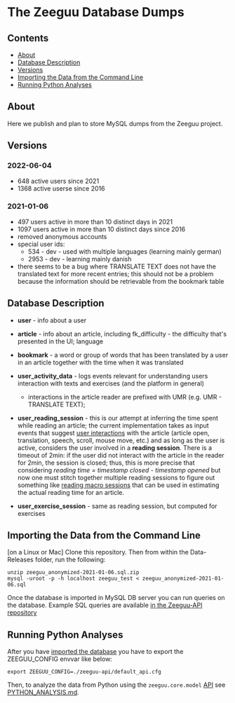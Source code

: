 # The Zeeguu Database Dumps

## Contents
- [About](#about)
- [Database Description](#database-description)
- [Versions](#versions)
- [Importing the Data from the Command Line](#importing-the-data-from-the-command-line)
- [Running Python Analyses](#running-python-analyses)

## About

Here we publish and plan to store MySQL dumps from the Zeeguu project. 

## Versions

### 2022-06-04
* 648 active users since 2021
* 1368 active userse since 2016


### 2021-01-06

* 497 users active in more than 10 distinct days in 2021
* 1097 users active in more than 10 distinct days since 2016
* removed anonymous accounts
* special user ids: 
	* 534 - dev - used with multiple languages (learning mainly german)
	* 2953 - dev - learning mainly danish
* there seems to be a bug where TRANSLATE TEXT does not have the translated text for more recent entries; this should not be a problem because the information should be retrievable from the bookmark table


## Database Description

* **user** - info about a user 
* **article** - info about an article, including fk_difficulty - the difficulty that's presented in the UI; language 
* **bookmark** - a word or group of words that has been translated by a user in an article together with the time when it was translated
* **user\_activity\_data** - logs events relevant for understanding users interaction with texts and exercises (and the platform in general)
	* interactions in the article reader are prefixed with UMR (e.g. UMR - TRANSLATE TEXT);

* **user\_reading\_session** - this is our attempt at inferring the time spent while reading an article; the current implementation takes as input events that suggest [user interactions](https://github.com/zeeguu-ecosystem/zeeguu-api/blob/master/zeeguu/core/model/user_reading_session.py) with the article (article open, translation, speech, scroll, mouse move, etc.) and as long as the user is active, considers the user involved in a **reading session**. There is a timeout of 2min: if the user did not interact with the article in the reader for 2min, the session is closed; thus, this is more precise that considering *reading time = timestamp closed - timestamp opened* but now one must stitch together multiple reading sessions to figure out something like [reading macro sessions](https://github.com/zeeguu-ecosystem/DB-Examples/blob/master/python-analysis/macro_session.py) that can be used in estimating the actual reading time for an article. 

* **user\_exercise\_session** - same as reading session, but computed for exercises



## Importing the Data from the Command Line

[on a Linux or Mac] Clone this repository. Then from within the Data-Releases folder, run the following: 
````
unzip zeeguu_anonymized-2021-01-06.sql.zip
mysql -uroot -p -h localhost zeeguu_test < zeeguu_anonymized-2021-01-06.sql
````

Once the database is imported in MySQL DB server you can run queries on the database. Example SQL queries are available [in the Zeeguu-API repository](https://github.com/zeeguu-ecosystem/zeeguu-api/tree/master/tools/sql)



## Running Python Analyses

After you have [imported the database](#importing-the-database) you have to export the ZEEGUU_CONFIG envvar like below: 

````
export ZEEGUU_CONFIG=./zeeguu-api/default_api.cfg
````

Then, to analyze the data from Python using the `zeeguu.core.model` [API](https://github.com/zeeguu-ecosystem/zeeguu-api/tree/master/zeeguu/core/model) see [PYTHON_ANALYSIS.md](./PYTHON_ANALYSIS.md). 


